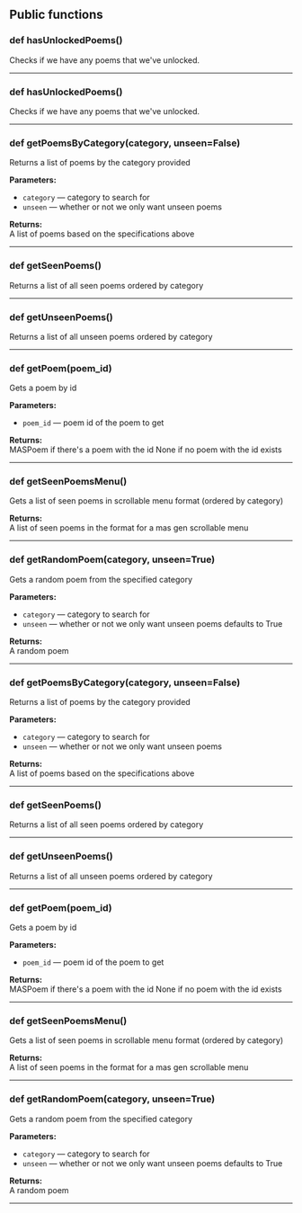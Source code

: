 ## Public functions

### def hasUnlockedPoems()

Checks if we have any poems that we've unlocked.

---

### def hasUnlockedPoems()

Checks if we have any poems that we've unlocked.

---

### def getPoemsByCategory(category, unseen=False)

Returns a list of poems by the category provided

**Parameters:**
- `category` &mdash;  category to search for
- `unseen` &mdash;  whether or not we only want unseen poems


**Returns:**<br>
A list of poems based on the specifications above

---

### def getSeenPoems()

Returns a list of all seen poems ordered by category

---

### def getUnseenPoems()

Returns a list of all unseen poems ordered by category

---

### def getPoem(poem_id)

Gets a poem by id

**Parameters:**
- `poem_id` &mdash; poem id of the poem to get


**Returns:**<br>
MASPoem if there's a poem with the id None if no poem with the id exists

---

### def getSeenPoemsMenu()

Gets a list of seen poems in scrollable menu format (ordered by category)

**Returns:**<br>
A list of seen poems in the format for a mas gen scrollable menu

---

### def getRandomPoem(category, unseen=True)

Gets a random poem from the specified category

**Parameters:**
- `category` &mdash;  category to search for
- `unseen` &mdash;  whether or not we only want unseen poems defaults to True


**Returns:**<br>
A random poem

---

### def getPoemsByCategory(category, unseen=False)

Returns a list of poems by the category provided

**Parameters:**
- `category` &mdash;  category to search for
- `unseen` &mdash;  whether or not we only want unseen poems


**Returns:**<br>
A list of poems based on the specifications above

---

### def getSeenPoems()

Returns a list of all seen poems ordered by category

---

### def getUnseenPoems()

Returns a list of all unseen poems ordered by category

---

### def getPoem(poem_id)

Gets a poem by id

**Parameters:**
- `poem_id` &mdash; poem id of the poem to get


**Returns:**<br>
MASPoem if there's a poem with the id None if no poem with the id exists

---

### def getSeenPoemsMenu()

Gets a list of seen poems in scrollable menu format (ordered by category)

**Returns:**<br>
A list of seen poems in the format for a mas gen scrollable menu

---

### def getRandomPoem(category, unseen=True)

Gets a random poem from the specified category

**Parameters:**
- `category` &mdash;  category to search for
- `unseen` &mdash;  whether or not we only want unseen poems defaults to True


**Returns:**<br>
A random poem

---

